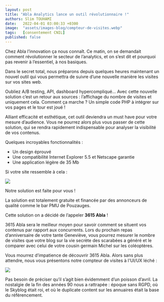 ```yaml
---
layout: post
title: "Abla Analytics lance un outil révolutionnaire !"
authors: Slim TOUHAMI
date:   2022-04-01 03:00:33 +0300
image:  "assets/images-blog/compteur-de-visites.webp"
tags:   [consentement CNIL]
published: false
---
```


Chez Abla l’innovation ça nous connaît. Ce matin, on se demandait comment révolutionner le secteur de l’analytics, et on s’est dit et pourquoi pas revenir à l’essentiel, à nos basiques.

Dans le secret total, nous préparons depuis quelques heures maintenant un nouvel outil qui vous permettra de suivre d’une nouvelle manière les visites sur vos sites web.

Oubliez A/B testing, API, dashboard hypercompliqué... Avec cette nouvelle solution c’est un retour aux sources : l’affichage du nombre de visites et uniquement cela. Comment ça marche ? Un simple code PHP à intégrer sur vos pages et le tour est joué !

Alliant efficacité et esthétique, cet outil deviendra un must have pour votre mesure d’audience. Vous ne pourrez alors plus vous passer de cette solution, qui se rendra rapidement indispensable pour analyser la visibilité de vos contenus.

Quelques incroyables fonctionnalités :
- Un design éprouvé
- Une compatibilité Internet Explorer 5.5 et Netscape garantie
- Une application légère de 35 Mb

Si votre site ressemble à cela :

![](https://abla.io/assets/images-blog/vieux-site.webp)

Notre solution est faite pour vous !

La solution est totalement gratuite et financée par des annonceurs de qualité comme le bar PMU de Pouzauges.

Cette solution on a décidé de l’appeler **3615 Abla** !

3615 Abla sera le meilleur moyen pour savoir comment se situent vos contenus par rapport aux concurrents. Lors du prochain repas d’anniversaire de votre tante Geneviève, vous pourrez mesurer le nombre de visites que votre blog sur la vie secrète des scarabées a généré et le comparer avec celui de votre cousin germain Michel sur les coléoptères.

Vous mourrez d’impatience de découvrir 3615 Abla. Alors sans plus attendre, nous vous présentons notre compteur de visites à l'UI/UX léché :

![](https://abla.io/assets/images-blog/compteur-visites.webp)

Pas besoin de préciser qu’il s’agit bien évidemment d’un poisson d’avril. La nostalgie de la fin des années 90 nous a rattrapée : époque sans RGPD, où le Skyblog était roi, et où le duplicate content sur les annuaires était la base du référencement.
